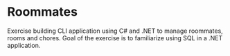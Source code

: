 # Roommates

Exercise building CLI application using C# and .NET to manage roommates, rooms and chores. Goal of the exercise is to familiarize using SQL in a .NET application.